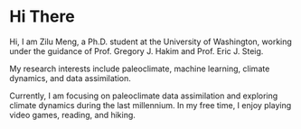 <!-- Github profile -->
# Hi There

Hi, I am Zilu Meng, a Ph.D. student at the University of Washington, working under the guidance of Prof. Gregory J. Hakim and Prof. Eric J. Steig.

My research interests include paleoclimate, machine learning, climate dynamics, and data assimilation. 

Currently, I am focusing on paleoclimate data assimilation and exploring climate dynamics during the last millennium. In my free time, I enjoy playing video games, reading, and hiking.




